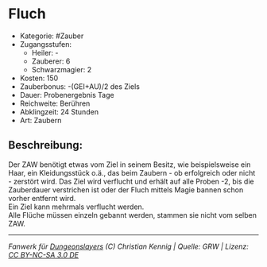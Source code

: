 # Fluch  
- Kategorie: #Zauber  
- Zugangsstufen:  
  - Heiler: -  
  - Zauberer: 6  
  - Schwarzmagier: 2  
- Kosten: 150  
- Zauberbonus: -(GEI+AU)/2 des Ziels  
- Dauer: Probenergebnis Tage  
- Reichweite: Berühren  
- Abklingzeit: 24 Stunden  
- Art: Zaubern     

## Beschreibung:
Der ZAW benötigt etwas vom Ziel in seinem Besitz, wie beispielsweise ein Haar, ein Kleidungsstück o.ä., das beim Zaubern - ob erfolgreich oder nicht - zerstört wird. Das Ziel wird verflucht und erhält auf alle Proben -2, bis die Zauberdauer verstrichen ist oder der Fluch mittels Magie bannen schon vorher entfernt wird.<br>Ein Ziel kann mehrmals verflucht werden.<br>Alle Flüche müssen einzeln gebannt werden, stammen sie nicht vom selben ZAW.


___
*Fanwerk für [Dungeonslayers](https://www.dungeonslayers.net/) (C) Christian Kennig | Quelle: GRW | Lizenz: [CC BY-NC-SA 3.0 DE](https://creativecommons.org/licenses/by-nc-sa/3.0/de/)*